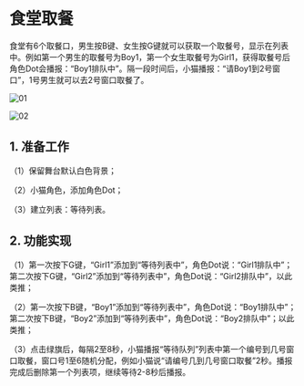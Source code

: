 ﻿# 食堂取餐

食堂有6个取餐口，男生按B键、女生按G键就可以获取一个取餐号，显示在列表中。例如第一个男生的取餐号为Boy1，第一个女生取餐号为Girl1，获得取餐号后角色Dot会播报：“Boy1排队中”。隔一段时间后，小猫播报：“请Boy1到2号窗口”，1号男生就可以去2号窗口取餐了。

![01](https://img-blog.csdnimg.cn/e16314f9108641eaaca68ef686501aec.png)

![02](https://img-blog.csdnimg.cn/cd501288e7524863a7a7b7d02b45fcc2.png)



## 1. 准备工作

（1）保留舞台默认白色背景；

（2）小猫角色，添加角色Dot；

（3）建立列表：等待列表。



## 2. 功能实现

（1）第一次按下G键，“Girl1”添加到“等待列表中”，角色Dot说：“Girl1排队中”；第二次按下G键，“Girl2”添加到“等待列表中”，角色Dot说：“Girl2排队中”，以此类推；

（2）第一次按下B键，“Boy1”添加到“等待列表中”，角色Dot说：“Boy1排队中”；第二次按下B键，“Boy2”添加到“等待列表中”，角色Dot说：“Boy2排队中”；以此类推；

（3）点击绿旗后，每隔2至8秒，小猫播报“等待队列”列表中第一个编号到几号窗口取餐，窗口号1至6随机分配，例如小猫说“请编号几到几号窗口取餐”2秒。播报完成后删除第一个列表项，继续等待2-8秒后播报。

